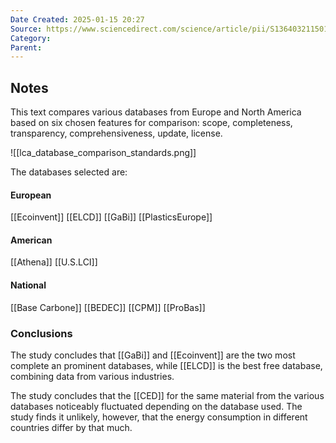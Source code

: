 ```yaml
---
Date Created: 2025-01-15 20:27
Source: https://www.sciencedirect.com/science/article/pii/S1364032115016263
Category: 
Parent:
---
```

## Notes
This text compares various databases from Europe and North America based on six chosen features for comparison: scope, completeness, transparency, comprehensiveness, update, license.

![[lca_database_comparison_standards.png]]

The databases selected are:
#### European
[[Ecoinvent]]
[[ELCD]]
[[GaBi]]
[[PlasticsEurope]]

#### American
[[Athena]]
[[U.S.LCI]]

#### National
[[Base Carbone]]
[[BEDEC]]
[[CPM]]
[[ProBas]]

### Conclusions
The study concludes that [[GaBi]] and [[Ecoinvent]] are the two most complete an prominent databases, while [[ELCD]] is the best free database, combining data from various industries.

The study concludes that the [[CED]] for the same material from the various databases noticeably fluctuated depending on the database used. The study finds it unlikely, however, that the energy consumption in different countries differ by that much.
